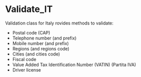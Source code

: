 Validate_IT
===========

Validation class for Italy rovides methods to validate:
 * Postal code (CAP)
 * Telephone number (and prefix)
 * Mobile number (and prefix)
 * Regions (and regions code)
 * Cities (and cities code)
 * Fiscal code
 * Value Added Tax Identification Number (VATIN) (Partita IVA)
 * Driver license
